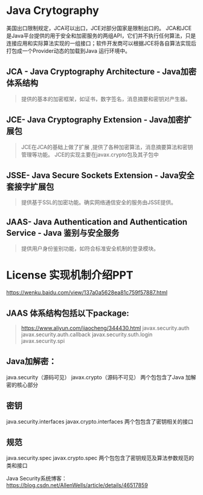 # Java Crytography

美国出口限制规定，JCA可以出口，JCE对部分国家是限制出口的。
JCA和JCE是Java平台提供的用于安全和加密服务的两组API，它们并不执行任何算法，只是连接应用和实际算法实现的一组接口；软件开发商可以根据JCE将各自算法实现后打包成一个Provider动态的加载到Java 运行环境中。

## JCA - Java Cryptography Architecture - Java加密体系结构
> 提供的基本的加密框架，如证书，数字签名，消息摘要和密钥对产生器。
## JCE- Java Cryptography Extension - Java加密扩展包
 > JCE在JCA的基础上做了扩展 ,提供了各种加密算法，消息摘要算法和密钥管理等功能。
 > JCE的实现主要在javax.crypto包及其子包中 
## JSSE- Java Secure Sockets Extension - Java安全套接字扩展包
 > 提供基于SSL的加密功能。确实网络通信安全的服务由JSSE提供。
## JAAS- Java Authentication and Authentication Service - Java 鉴别与安全服务
 > 提供用户身份鉴别功能，如符合标准安全机制的登录模块。
 
 # License 实现机制介绍PPT
 https://wenku.baidu.com/view/137a0a5628ea81c759f57887.html
 
## JAAS 体系结构包括以下package: 
> https://www.aliyun.com/jiaocheng/344430.html
javax.security.auth 
javax.security.auth.callback 
javax.security.suth.login 
javax.security.spi 

## Java加解密：
java.security（源码可见）
javax.crypto（源码不可见）
两个包包含了Java 加解密的核心部分

## 密钥
java.security.interfaces
javax.crypto.interfaces
两个包包含了密钥相关的接口

## 规范

java.security.spec
javax.crypto.spec
两个包包含了密钥规范及算法参数规范的类和接口

Java Security系统博客：
https://blog.csdn.net/AllenWells/article/details/46517859
